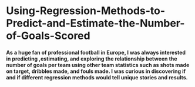 # Using-Regression-Methods-to-Predict-and-Estimate-the-Number-of-Goals-Scored

#### As a huge fan of professional football in Europe, I was always interested in predicting ,estimating, and exploring the relationship between the number of goals per team using other team statistics such as shots made on target, dribbles made, and fouls made. I was curious in discovering if and if different regression methods would tell unique stories and results.
